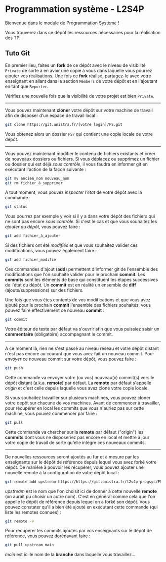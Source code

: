 # Programmation système - L2S4P

Bienvenue dans le module de Programmation Système !

Vous trouverez dans ce dépôt les ressources nécessaires pour la réalisation des TP.

## Tuto Git

En premier lieu, faites un **fork** de ce dépôt avec le niveau de visibilité `Private` de sorte à en avoir une copie à vous dans laquelle vous pourrez ajouter vos réalisations.
Une fois ce **fork** réalisé, partagez-le avec votre enseignant en allant dans la section `Members` de votre dépôt et en l'ajoutant en tant que `Reporter`.

Vérifiez une nouvelle fois que la visibilité de votre projet est bien `Private`.

---

Vous pouvez maintenant **cloner** votre dépôt sur votre machine de travail afin de disposer d'un espace de travail local :
```sh
git clone https://git.unistra.fr/[votre login]/PS.git
```
Vous obtenez alors un dossier `PS/` qui contient une copie locale de votre dépôt.

---

Vous pouvez maintenant modifier le contenu de fichiers existants et créer de nouveaux dossiers ou fichiers.
Si vous déplacez ou supprimez un fichier ou dossier qui est déjà *sous contrôle*, il vous faudra en informer git en exécutant l'action de la façon suivante :
```sh
git mv ancien_nom nouveau_nom
git rm fichier_à_supprimer
```

A tout moment, vous pouvez *inspecter l'état* de votre dépôt avec la commande :
```sh
git status
```
Vous pourrez par exemple y voir si il y a dans votre dépôt des fichiers qui ne sont pas encore *sous contrôle*.
Si c'est le cas et que vous souhaitez les *ajouter au dépôt*, vous pouvez faire :
```sh
git add fichier_à_ajouter
```
Si des fichiers ont été *modifiés* et que vous souhaitez valider ces modifications, vous pouvez également faire :
```sh
git add fichier_modifié
```
Ces commandes d'ajout (**add**) permettent d'informer git de l'ensemble des modifications que l'on souhaite valider pour le prochain **commit**.
Les **commits** sont les éléments de base qui constituent les étapes successives de l'état du dépôt.
Un **commit** est en réalité un ensemble de **diff** (ajouts/suppressions) sur des fichiers.

Une fois que vous êtes contents de vos modifications et que vous avez ajouté pour le prochain **commit** l'ensemble des fichiers souhaités, vous pouvez faire effectivement ce nouveau **commit** :
```sh
git commit
```
Votre éditeur de texte par défaut va s'ouvrir afin que vous puissiez saisir un **commentaire** (obligatoire) accompagnant le commit.

---

A ce moment là, rien ne s'est passé au niveau réseau et votre dépôt distant n'est pas encore au courant que vous avez fait un nouveau commit.
Pour *envoyer* ce nouveau commit sur votre dépôt, vous pouvez faire :
```sh
git push
```
Cette commande va envoyer votre (ou vos) nouveau(x) commit(s) vers le dépôt distant (a.k.a. **remote**) par défaut.
La **remote** par défaut s'appelle *origin* et c'est celle depuis laquelle vous avez cloné votre copie locale.

Si vous souhaitez travailler sur plusieurs machines, vous pouvez cloner votre dépôt sur chacune de vos machines.
Avant de commencer à travailler, pour récupérer en local les commits que vous n'auriez pas sur cette machine, vous pouvez commencer par faire :
```sh
git pull
```
Cette commande va chercher sur la **remote** par défaut ("origin") les **commits** dont vous ne disposeriez pas encore en local et mettre à jour votre copie de travail de sorte qu'elle intègre ces nouveaux commits.

---

De nouvelles ressources seront ajoutés au fur et à mesure par les enseignants sur le dépôt de référence depuis lequel vous avez forké votre dépôt.
De manière à pouvoir les récupérer, vous pouvez ajouter une nouvelle remote à la configuration de votre dépôt local :
```sh
git remote add upstream https://https://git.unistra.fr/l2s4p-progsys/PS
```
*upstream* est le nom que l'on choisit ici de donner à cette nouvelle **remote** (on aurait pu choisir un autre nom).
C'est en général comme cela que l'on appelle le dépôt de référence depuis lequel on a forké son dépôt.
Vous pouvez constater qu'il a bien été ajouté en exécutant cette commande (qui liste les remotes connues) :
```sh
git remote -v
```
Pour récupérer les commits ajoutés par vos enseignants sur le dépôt de référence, vous pouvez dorénavant faire :
```sh
git pull upstream main
```
*main* est ici le nom de la **branche** dans laquelle vous travaillez...

